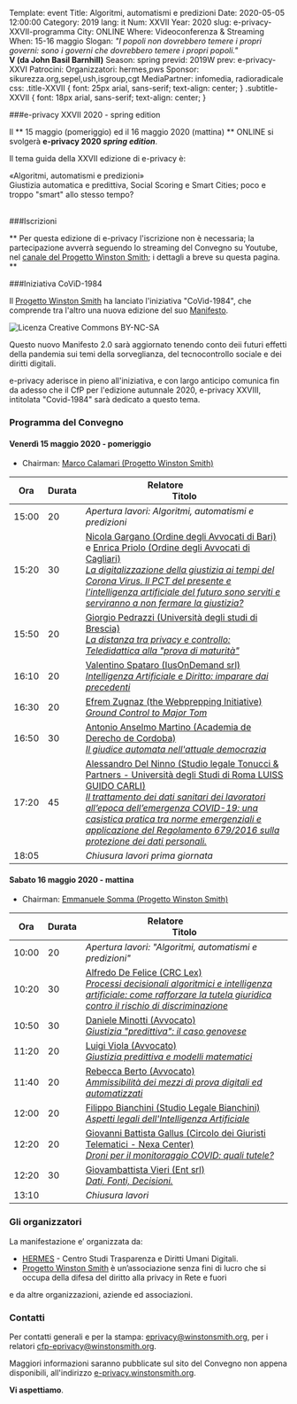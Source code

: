 Template: event
Title: Algoritmi, automatismi e predizioni
Date: 2020-05-05 12:00:00
Category: 2019
lang: it
Num: XXVII
Year: 2020
slug: e-privacy-XXVII-programma
City: ONLINE
Where: Videoconferenza & Streaming
When: 15-16 maggio
Slogan: <i>"I popoli non dovrebbero temere i propri governi: sono i governi che dovrebbero temere i propri popoli."</i><br/><b>V (da John Basil Barnhill)</b>
Season: spring
previd: 2019W
prev: e-privacy-XXVI
Patrocini:
Organizzatori: hermes,pws
Sponsor: sikurezza.org,sepel,ush,isgroup,cgt
MediaPartner: infomedia, radioradicale
css: .title-XXVII { font: 25px arial, sans-serif; text-align: center; }   .subtitle-XXVII { font: 18px arial, sans-serif; text-align: center; }

###e-privacy XXVII 2020 - spring edition

Il ** 15 maggio (pomeriggio) ed il 16 maggio 2020 (mattina) ** ONLINE  si svolgerà **e-privacy 2020
_spring edition_**.

Il tema guida della XXVII edizione di e-privacy è:

<div class="title-XXVII">«Algoritmi, automatismi e predizioni»</div>
<div class="subtitle-XXVII">Giustizia automatica e predittiva, Social Scoring e Smart Cities; poco e troppo "smart" allo stesso tempo?</div>
<br/>

###Iscrizioni

** Per questa edizione di e-privacy l'iscrizione non è necessaria; la partecipazione avverrà seguendo lo streaming del Convegno su Youtube, nel <a href="https://www.youtube.com/user/progettowinstonsmith">canale del Progetto Winston Smith</a>; i dettagli a breve su questa pagina. **

<!--
<div class="linkbutton"><a class="linkbutton"  href="http://lists.xed.it/ep2019-registration-form">Iscriviti!</a></div>
-->

###Iniziativa CoViD-1984

Il  <a href="http://pws.winstonsmith.org">Progetto Winston Smith</a> ha lanciato l'iniziativa "CoVid-1984", che comprende tra l'altro una nuova edizione del suo <a href="http://pws.winstonsmith.org/people.html">Manifesto</a>.

![ Licenza Creative Commons BY-NC-SA ]({filename}/images/logo/covid1984_small.png
 "Logo CoViD-19-84, contributed by Netzwerk.")

Questo nuovo Manifesto 2.0 sarà aggiornato tenendo conto deii futuri effetti della pandemia sui temi della sorveglianza, del tecnocontrollo sociale e dei diritti digitali.

e-privacy aderisce in pieno all'iniziativa, e con largo anticipo comunica fin da adesso che il CfP per l'edizione autunnale 2020, e-privacy XXVIII, intitolata "Covid-1984" sarà dedicato a questo tema.
 
### <a name="programma"></a>Programma del Convegno


#### <a name="vep"></a>Venerdì 15 maggio 2020 - pomeriggio

* Chairman: <a href="/e-privacy-XXVII-relatori.html#calamari">Marco Calamari (Progetto Winston Smith)</a>

**Ora** | Durata | **Relatore**&nbsp;&nbsp;&nbsp;&nbsp;&nbsp;&nbsp;&nbsp;&nbsp;&nbsp;&nbsp;&nbsp;&nbsp;&nbsp;&nbsp;&nbsp;&nbsp; <br/> **Titolo**
------- | --- | ------- 
15:00|20|<span class='talk'><em>Apertura lavori: Algoritmi, automatismi e predizioni</em></span>
15:20|30|<span class='talk'><a href="/e-privacy-XXVII-relatori.html#gargano">Nicola Gargano (Ordine degli Avvocati di Bari)</a> e <a href="/e-privacy-XXVII-relatori.html#priolo">Enrica Priolo (Ordine degli Avvocati di Cagliari)</a><br/><em><a name='1p01'></a><a href="/e-privacy-XXVII-interventi.html#gargano">La digitalizzazione della giustizia ai tempi del Corona Virus. Il  PCT del presente e l’intelligenza artificiale del futuro sono  serviti e serviranno a non fermare la giustizia?</a></em></span>
15:50|20|<span class='talk'><a href="/e-privacy-XXVII-relatori.html#pedrazzi">Giorgio Pedrazzi (Università degli studi di Brescia)</a><br/><em><a name='1p02'></a><a href="/e-privacy-XXVII-interventi.html#pedrazzi">La distanza tra privacy e controllo: Teledidattica alla "prova di maturità"</a></em></span>
16:10|20|<span class='talk'><a href="/e-privacy-XXVII-relatori.html#spataro">Valentino Spataro (IusOnDemand srl)</a><br/><em><a name='1p03'></a><a href="/e-privacy-XXVII-interventi.html#spataro">Intelligenza Artificiale e Diritto: imparare dai precedenti</a></em></span>
16:30|20|<span class='talk'><a href="/e-privacy-XXVII-relatori.html#zugnaz">Efrem Zugnaz (the Webprepping Initiative)</a><br/><em><a name='1p04'></a><a href="/e-privacy-XXVII-interventi.html#zugnaz">Ground Control to Major Tom</a></em></span>
16:50|30|<span class='talk'><a href="/e-privacy-XXVII-relatori.html#martino">Antonio Anselmo Martino (Academia de Derecho de Cordoba)</a><br/><em><a name='1p05'></a><a href="/e-privacy-XXVII-interventi.html#martino">Il giudice automata nell'attuale democrazia</a></em></span>
17:20|45|<span class='talk'><a href="/e-privacy-XXVII-relatori.html#delninno">Alessandro Del Ninno (Studio legale Tonucci & Partners - Università degli Studi di Roma LUISS GUIDO CARLI)</a><br/><em><a name='1p06'></a><a href="/e-privacy-XXVII-interventi.html#delninno">Il trattamento dei dati sanitari dei lavoratori all’epoca dell’emergenza COVID-19: una casistica pratica tra norme emergenziali e applicazione del Regolamento 679/2016 sulla protezione dei dati personali.</a></em></span>
18:05||<span class='talk'><em>Chiusura lavori prima giornata</em></span>

#### <a name="sam"></a>Sabato 16 maggio 2020 - mattina

* Chairman: <a href="/e-privacy-XXVII-relatori.html#somma">Emmanuele Somma (Progetto Winston Smith)</a>

 **Ora** | Durata | **Relatore**&nbsp;&nbsp;&nbsp;&nbsp;&nbsp;&nbsp;&nbsp;&nbsp;&nbsp;&nbsp;&nbsp;&nbsp;&nbsp;&nbsp;&nbsp;&nbsp; <br/> **Titolo** 
------- | --- | ------- 
10:00|20|<span class='talk'><em>*Apertura lavori*: "Algoritmi, automatismi e predizioni"</em></span>
10:20|30|<span class='talk'><a href="/e-privacy-XXVII-relatori.html#defelice">Alfredo De Felice (CRC Lex)</a><br/><em><a name='1m01'></a><a href="/e-privacy-XXVII-interventi.html#defelice">Processi decisionali algoritmici e intelligenza artificiale: come rafforzare la tutela giuridica contro il rischio di discriminazione</a></em></span>
10:50|30|<span class='talk'><a href="/e-privacy-XXVII-relatori.html#minotti">Daniele Minotti (Avvocato)</a><br/><em><a name='1m02'></a><a href="/e-privacy-XXVII-interventi.html#minotti">Giustizia "predittiva": il caso genovese</a></em></span>
11:20|20|<span class='talk'><a href="/e-privacy-XXVII-relatori.html#viola">Luigi Viola (Avvocato)</a><br/><em><a name='1m03'></a><a href="/e-privacy-XXVII-interventi.html#viola">Giustizia predittiva e modelli matematici</a></em></span>
11:40|20|<span class='talk'><a href="/e-privacy-XXVII-relatori.html#berto">Rebecca Berto (Avvocato)</a><br/><em><a name='1m04'></a><a href="/e-privacy-XXVII-interventi.html#berto">Ammissibilità dei mezzi di prova digitali ed automatizzati</a></em></span>
12:00|20|<span class='talk'><a href="/e-privacy-XXVII-relatori.html#bianchini">Filippo Bianchini (Studio Legale Bianchini)</a><br/><em><a name='1m05'></a><a href="/e-privacy-XXVII-interventi.html#bianchini">Aspetti legali dell'Intelligenza Artificiale</a></em></span>
12:20|20|<span class='talk'><a href="/e-privacy-XXVII-relatori.html#gallus">Giovanni Battista Gallus (Circolo dei Giuristi Telematici - Nexa Center)</a><br/><em><a name='1m06'></a><a href="/e-privacy-XXVII-interventi.html#gallus">Droni per il monitoraggio COVID: quali tutele?</a></em></span>
12:20|30|<span class='talk'><a href="/e-privacy-XXVII-relatori.html#vieri">Giovambattista Vieri (Ent srl)</a><br/><em><a name='1m07'></a><a href="/e-privacy-XXVII-interventi.html#vieri">Dati, Fonti, Decisioni. </a></em></span>
13:10||<span class='talk'><em>Chiusura lavori</em></span>

### Gli organizzatori

La manifestazione e’ organizzata da:

 - [HERMES](http://logioshermes.org/) \- Centro Studi Trasparenza e Diritti Umani Digitali.
 - [Progetto Winston Smith](http://pws.winstonsmith.org/) è un’associazione senza fini di lucro che si occupa della difesa del diritto alla privacy in Rete e fuori

e da altre organizzazioni, aziende ed associazioni.


### Contatti

Per contatti generali e per la
stampa: [eprivacy@winstonsmith.org](mailto:eprivacy@winstonsmith.org),
per i relatori
[cfp-eprivacy@winstonsmith.org](mailto:cfp-eprivacy@winstonsmith.org).

Maggiori informazioni saranno pubblicate sul sito del Convegno non appena
disponibili, all'indirizzo [e-privacy.winstonsmith.org](http://e-privacy.winstonsmith.org).

**Vi aspettiamo**.
